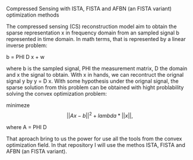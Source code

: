 Compressed Sensing with ISTA, FISTA and AFBN (an FISTA variant) optimization methods

The compressed sensing (CS) reconstruction model aim to obtain the sparse representation x in frequency domain from an sampled signal b represented in time domain. In math terms, that is represented by a linear inverse problem: 

 b =  PHI D x + w

where b is the sampled signal, PHI the measurement matrix, D the domain and x the signal to obtain. With x in hands, we can recontruct the orignal signal y by y = D x.
With some hypothesis under the orignal signal, the sparse solution from this problem can be obtained with hight problability solving the convex optimization problem:

minimeze  $$ || Ax - b||^2 + lambda  * ||x||, $$

where A = PHI D

That aproach bring to us the power for use all the tools from the convex optimization field. In that repository I will use the methos ISTA, FISTA and AFBN (an FISTA variant).
